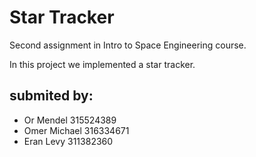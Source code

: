 # Star Tracker
Second assignment in Intro to Space Engineering course.

In this project we implemented a star tracker.

##  submited by:
 
 * Or Mendel 315524389
 * Omer Michael 316334671
 * Eran Levy 311382360
